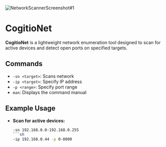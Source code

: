 ![NetworkScannerScreenshot#1](https://github.com/user-attachments/assets/6b5be8c3-a954-4291-8cea-a4dcbefa6abd)

# CogitioNet

**CogitioNet** is a lightweight network enumeration tool designed to scan for active devices and detect open ports on specified targets.

## Commands
- `-sn <target>`: Scans network  
- `-ip <target>`: Specify IP address  
- `-p <range>`: Specify port range  
- `man`: Displays the command manual  

## Example Usage
- **Scan for active devices:**  
  ```sh
  -sn 192.168.0.0-192.168.0.255
  ```sh
  -ip 192.168.0.44 -p 0-8000
